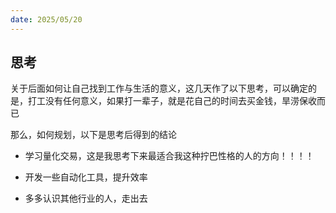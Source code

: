 ```yaml
---
date: 2025/05/20
---
```


## 思考

关于后面如何让自己找到工作与生活的意义，这几天作了以下思考，可以确定的是，打工没有任何意义，如果打一辈子，就是花自己的时间去买金钱，旱涝保收而已

那么，如何规划，以下是思考后得到的结论

* 学习量化交易，这是我思考下来最适合我这种拧巴性格的人的方向！！！！

* 开发一些自动化工具，提升效率

* 多多认识其他行业的人，走出去


